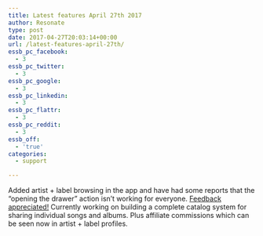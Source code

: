 ```yaml
---
title: Latest features April 27th 2017
author: Resonate
type: post
date: 2017-04-27T20:03:14+00:00
url: /latest-features-april-27th/
essb_pc_facebook:
  - 3
essb_pc_twitter:
  - 3
essb_pc_google:
  - 3
essb_pc_linkedin:
  - 3
essb_pc_flattr:
  - 3
essb_pc_reddit:
  - 3
essb_off:
  - 'true'
categories:
  - support

---
```

Added artist + label browsing in the app and have had some reports that the &#8220;opening the drawer&#8221; action isn&#8217;t working for everyone. [Feedback appreciated!][1] Currently working on building a complete catalog system for sharing individual songs and albums. Plus affiliate commissions which can be seen now in artist + label profiles.

 [1]: https://resonate.is/beta-app-feedback/